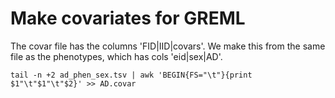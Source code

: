 # Make covariates for GREML

The covar file has the columns 'FID|IID|covars'. We make this from the same file as the phenotypes, which has cols 'eid|sex|AD'. 

```
tail -n +2 ad_phen_sex.tsv | awk 'BEGIN{FS="\t"}{print $1"\t"$1"\t"$2}' >> AD.covar
```

